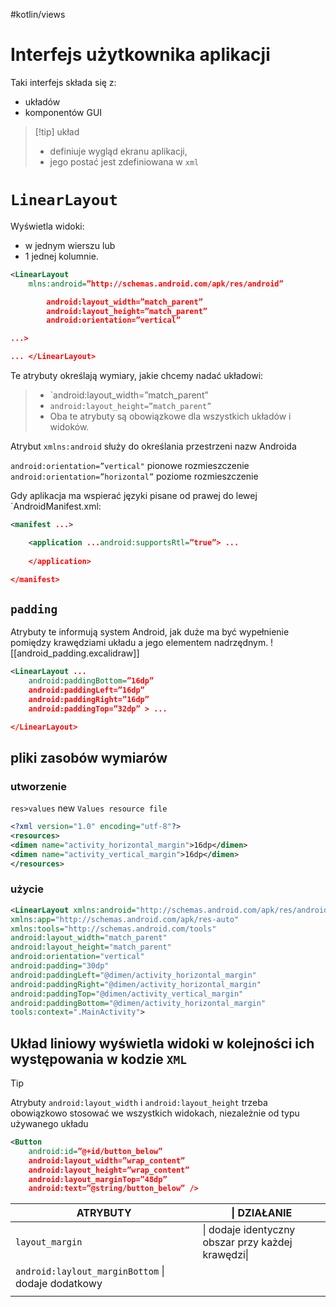 #kotlin/views 

# Interfejs użytkownika aplikacji
Taki interfejs składa się z:
- układów
- komponentów GUI

>[!tip] układ
>- definiuje wygląd ekranu aplikacji,
>- jego postać jest zdefiniowana w `xml`

# `LinearLayout`
Wyświetla widoki:
- w jednym wierszu lub
- 1 jednej kolumnie.

```xml
<LinearLayout 
	mlns:android=”http://schemas.android.com/apk/res/android”

		android:layout_width=”match_parent” 
		android:layout_height=”match_parent”
		android:orientation=”vertical”

...>

... </LinearLayout>
```

Te atrybuty określają wymiary, jakie chcemy nadać układowi:
>-  `android:layout_width=”match_parent” 
>- `android:layout_height=”match_parent”`		
>- Oba te atrybuty są obowiązkowe dla wszystkich układów i widoków.

Atrybut `xmlns:android` służy do określania przestrzeni nazw Androida

`android:orientation=”vertical"` pionowe rozmieszczenie
`android:orientation=”horizontal”` poziome rozmieszczenie

Gdy aplikacja ma wspierać języki pisane od prawej do lewej `AndroidManifest.xml:
```xml
<manifest ...>

	<application ...android:supportsRtl=”true”> ...
	
	</application>

</manifest>
```

## `padding`
Atrybuty te informują system Android, jak duże ma być wypełnienie pomiędzy krawędziami układu a jego elementem nadrzędnym.
![[android_padding.excalidraw]]
```xml
<LinearLayout ...
	android:paddingBottom=”16dp” 
	android:paddingLeft=”16dp”
	android:paddingRight=”16dp”
	android:paddingTop=”32dp” > ...

</LinearLayout>
```


## pliki zasobów wymiarów

### utworzenie
`res>values` new `Values resource file`

```xml
<?xml version="1.0" encoding="utf-8"?>  
<resources>  
<dimen name="activity_horizontal_margin">16dp</dimen>  
<dimen name="activity_vertical_margin">16dp</dimen>  
</resources>
```

### użycie
```xml
<LinearLayout xmlns:android="http://schemas.android.com/apk/res/android"  
xmlns:app="http://schemas.android.com/apk/res-auto"  
xmlns:tools="http://schemas.android.com/tools"  
android:layout_width="match_parent"  
android:layout_height="match_parent"  
android:orientation="vertical"  
android:padding="30dp"  
android:paddingLeft="@dimen/activity_horizontal_margin"  
android:paddingRight="@dimen/activity_horizontal_margin"  
android:paddingTop="@dimen/activity_vertical_margin"  
android:paddingBottom="@dimen/activity_horizontal_margin"  
tools:context=".MainActivity">
```

## Układ liniowy wyświetla widoki w kolejności ich występowania w kodzie `XML`

>[!tip]
>Atrybuty `android:layout_width` i `android:layout_height` trzeba obowiązkowo stosować we wszystkich widokach, niezależnie od typu używanego układu


```xml
<Button 
	android:id=”@+id/button_below”
	android:layout_width=”wrap_content” 
	android:layout_height=”wrap_content”
	android:layout_marginTop=”48dp”
	android:text=”@string/button_below” />
```

| ATRYBUTY | \| DZIAŁANIE |
| ---- | ---- |
| `layout_margin` | \| dodaje identyczny obszar przy każdej krawędzi\| |
| `android:laylout_marginBottom` \| dodaje dodatkowy  |  |
|  |  |















